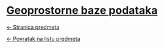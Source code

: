 # [Geoprostorne baze podataka](https://www.github.com/studosi-fer/GEOBP)
[<- Stranica predmeta](https://www.fer.unizg.hr/predmet/gbp)

[<- Povratak na listu predmeta](https://www.github.com/studosi/FER)